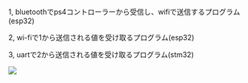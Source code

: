 1, bluetoothでps4コントローラーから受信し、wifiで送信するプログラム(esp32)

2, wi-fiで1から送信される値を受け取るプログラム(esp32)

3, uartで2から送信される値を受け取るプログラム(stm32)

![](https://github.com/hisa11/Hairo-Program-2023/assets/132633803/0d2fb873-c22f-4086-8724-16bcb51de9f0)

